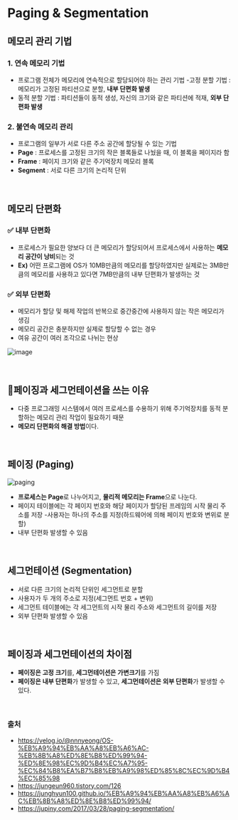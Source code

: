 # Paging & Segmentation

## **메모리 관리 기법**
### 1. 연속 메모리 기법
- 프로그램 전체가 메모리에 연속적으로 할당되어야 하는 관리 기법
-고정 분할 기법 : 메모리가 고정된 파티션으로 분할, **내부 단편화 발생**
- 동적 분할 기법 : 파티션들이 동적 생성, 자신의 크기와 같은 파티션에 적재, **외부 단편화 발생** 

### 2. 불연속 메모리 관리 
- 프로그램의 일부가 서로 다른 주소 공간에 할당될 수 있는 기법
- **Page** : 프로세스를 고정된 크기의 작은 블록들로 나눴을 때, 이 블록을 페이지라 함
- **Frame** : 페이지 크기와 같은 주기억장치 메모리 블록
- **Segment** : 서로 다른 크기의 논리적 단위 

<br>

## **메모리 단편화**
### ✅ **내부 단편화**
- 프로세스가 필요한 양보다 더 큰 메모리가 할당되어서 프로세스에서 사용하는 **메모리 공간이 낭비**되는 것 
- **Ex)** 어떤 프로그램에 OS가 10MB만큼의 메모리를 할당하였지만 실제로는 3MB만큼의 메모리를 사용하고 있다면 7MB만큼의 내부 단편화가 발생하는 것 

### ✅ **외부 단편화**
- 메모리가 할당 및 해제 작업의 반복으로 중간중간에 사용하지 않는 작은 메모리가 생김 
- 메모리 공간은 충분하지만 실제로 할당할 수 없는 경우
- 여유 공간이 여러 조각으로 나뉘는 현상

![image](https://user-images.githubusercontent.com/63101648/127265118-d1ab02a4-338c-450d-994f-dac98601c8e5.png)


<br>

## 🔅**페이징과 세그먼테이션을 쓰는 이유**
- 다중 프로그래밍 시스템에서 여러 프로세스를 수용하기 위해 주기억장치를 동적 분할하는 메모리 관리 작업이 필요하기 때문
-  **메모리 단편화의 해결 방법**이다.

<br>


## **페이징 (Paging)**
![paging](https://user-images.githubusercontent.com/63101648/127268693-d79159e6-ce55-43a0-8788-8f715f333334.png)
- **프로세스는 Page**로 나누어지고, **물리적 메모리는 Frame**으로 나눈다.
- 페이지 테이블에는 각 페이지 번호와 해당 페이지가 할당된 프레임의 시작 물리 주소를 저장
-사용자는 하나의 주소를 지정(하드웨어에 의해 페이지 번호와 변위로 분할)
- 내부 단편화 발생할 수 있음

<br>


## **세그먼테이션 (Segmentation)**
- 서로 다른 크기의 논리적 단위인 세그먼트로 분할
- 사용자가 두 개의 주소로 지정(세그먼트 번호 + 변위)
- 세그먼트 테이블에는 각 세그먼트의 시작 물리 주소와 세그먼트의 길이를 저장 
- 외부 단편화 발생할 수 있음 

<br>


## **페이징과 세그먼테이션의 차이점**
- **페이징은 고정 크기**를, **세그먼테이션은 가변크기**를 가짐
- **페이징은 내부 단편화**가 발생할 수 있고, **세그먼테이션은 외부 단편화**가 발생할 수 있다.

<br>


### 출처
- https://velog.io/@nnnyeong/OS-%EB%A9%94%EB%AA%A8%EB%A6%AC-%EB%8B%A8%ED%8E%B8%ED%99%94-%ED%8E%98%EC%9D%B4%EC%A7%95-%EC%84%B8%EA%B7%B8%EB%A9%98%ED%85%8C%EC%9D%B4%EC%85%98
- https://jungeun960.tistory.com/126
- https://junghyun100.github.io/%EB%A9%94%EB%AA%A8%EB%A6%AC%EB%8B%A8%ED%8E%B8%ED%99%94/
- https://jupiny.com/2017/03/28/paging-segmentation/

